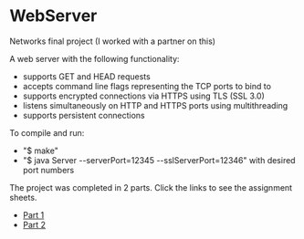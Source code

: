 # WebServer
Networks final project
(I worked with a partner on this)


A web server with the following functionality:

  - supports GET and HEAD requests 
  - accepts command line flags representing the TCP ports to bind to
  - supports encrypted connections via HTTPS using TLS (SSL 3.0)
  - listens simultaneously on HTTP and HTTPS ports using multithreading
  - supports persistent connections


To compile and run:
  - "$ make"
  - "$ java Server --serverPort=12345 --sslServerPort=12346" with desired port numbers
  
The project was completed in 2 parts. Click the links to see the assignment sheets.

  - [Part 1](https://docs.google.com/document/d/1vEP9uByFaK9qPIlHJrq59ED2aNnAI9LubX6kKQRQ9Ew/edit)
  - [Part 2](https://docs.google.com/document/d/1kcd4XLYgBfvKsHn36wmTkXINDNxswMfSb7OR8FZ8tYA/edit)
